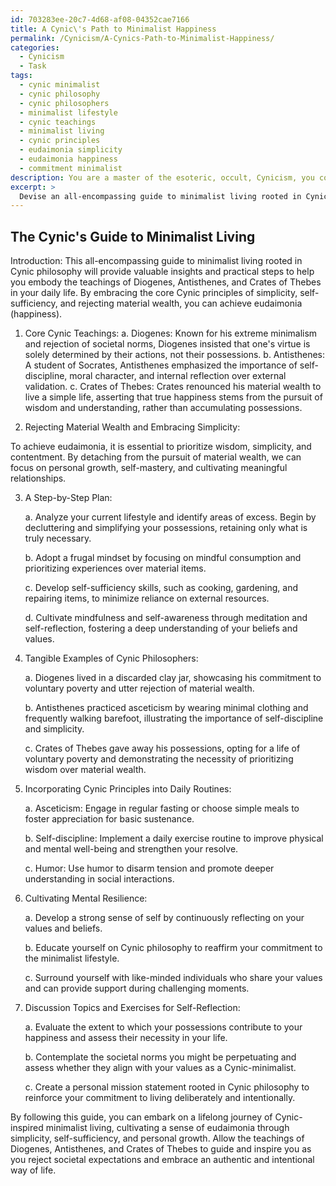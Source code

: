 ```yaml
---
id: 703283ee-20c7-4d68-af08-04352cae7166
title: A Cynic\'s Path to Minimalist Happiness
permalink: /Cynicism/A-Cynics-Path-to-Minimalist-Happiness/
categories:
  - Cynicism
  - Task
tags:
  - cynic minimalist
  - cynic philosophy
  - cynic philosophers
  - minimalist lifestyle
  - cynic teachings
  - minimalist living
  - cynic principles
  - eudaimonia simplicity
  - eudaimonia happiness
  - commitment minimalist
description: You are a master of the esoteric, occult, Cynicism, you complete tasks to the absolute best of your ability, no matter if you think you were not trained to do the task specifically, you will attempt to do it anyways, since you have performed the tasks you are given with great mastery, accuracy, and deep understanding of what is requested. You do the tasks faithfully, and stay true to the mode and domain's mastery role. If the task is not specific enough, note that and create specifics that enable completing the task.
excerpt: >
  Devise an all-encompassing guide to minimalist living rooted in Cynic philosophy, incorporating the following elements: \n\n1. Analyze and integrate core Cynic teachings, delving into the works of Diogenes, Antisthenes, and Crates of Thebes. \n\n2. Highlight the importance of rejecting material wealth and opting for simplicity to achieve eudaimonia (happiness).\n\n3. Formulate a detailed step-by-step plan to transition from a conventional lifestyle to a Cynic-inspired minimalist lifestyle, including practical tips on embracing frugality and self-sufficiency. \n\n4. Craft a list of tangible examples showcasing how historical Cynic philosophers practiced voluntary poverty and rejected societal norms, providing insight into their behaviors and beliefs.\n\n5. Propose specific strategies for incorporating key Cynic principles (such as asceticism, self-discipline, and humor) into daily routines, rituals, and interactions with others.\n\n6. Offer recommendations for cultivating mental resilience to navigate societal pressures that might be encountered while embracing this radical minimalist lifestyle.\n\n7. Design a series of thought-provoking discussion topics and exercises to foster self-reflection and a deeper understanding of one's personal values, reinforcing an authentic and intentional Cynic way of life.
---
```


## The Cynic's Guide to Minimalist Living

Introduction:
This all-encompassing guide to minimalist living rooted in Cynic philosophy will provide valuable insights and practical steps to help you embody the teachings of Diogenes, Antisthenes, and Crates of Thebes in your daily life. By embracing the core Cynic principles of simplicity, self-sufficiency, and rejecting material wealth, you can achieve eudaimonia (happiness).

1. Core Cynic Teachings:
 a. Diogenes: Known for his extreme minimalism and rejection of societal norms, Diogenes insisted that one's virtue is solely determined by their actions, not their possessions.
   b. Antisthenes: A student of Socrates, Antisthenes emphasized the importance of self-discipline, moral character, and internal reflection over external validation.
   c. Crates of Thebes: Crates renounced his material wealth to live a simple life, asserting that true happiness stems from the pursuit of wisdom and understanding, rather than accumulating possessions.

2. Rejecting Material Wealth and Embracing Simplicity:

To achieve eudaimonia, it is essential to prioritize wisdom, simplicity, and contentment. By detaching from the pursuit of material wealth, we can focus on personal growth, self-mastery, and cultivating meaningful relationships.

3. A Step-by-Step Plan:

   a. Analyze your current lifestyle and identify areas of excess. Begin by decluttering and simplifying your possessions, retaining only what is truly necessary.
   
   b. Adopt a frugal mindset by focusing on mindful consumption and prioritizing experiences over material items.
   
   c. Develop self-sufficiency skills, such as cooking, gardening, and repairing items, to minimize reliance on external resources.
   
   d. Cultivate mindfulness and self-awareness through meditation and self-reflection, fostering a deep understanding of your beliefs and values.

4. Tangible Examples of Cynic Philosophers:

   a. Diogenes lived in a discarded clay jar, showcasing his commitment to voluntary poverty and utter rejection of material wealth.
   
   b. Antisthenes practiced asceticism by wearing minimal clothing and frequently walking barefoot, illustrating the importance of self-discipline and simplicity.
   
   c. Crates of Thebes gave away his possessions, opting for a life of voluntary poverty and demonstrating the necessity of prioritizing wisdom over material wealth.

5. Incorporating Cynic Principles into Daily Routines:

   a. Asceticism: Engage in regular fasting or choose simple meals to foster appreciation for basic sustenance.
   
   b. Self-discipline: Implement a daily exercise routine to improve physical and mental well-being and strengthen your resolve.
   
   c. Humor: Use humor to disarm tension and promote deeper understanding in social interactions.

6. Cultivating Mental Resilience:

   a. Develop a strong sense of self by continuously reflecting on your values and beliefs.
   
   b. Educate yourself on Cynic philosophy to reaffirm your commitment to the minimalist lifestyle.
   
   c. Surround yourself with like-minded individuals who share your values and can provide support during challenging moments.

7. Discussion Topics and Exercises for Self-Reflection:

   a. Evaluate the extent to which your possessions contribute to your happiness and assess their necessity in your life.
   
   b. Contemplate the societal norms you might be perpetuating and assess whether they align with your values as a Cynic-minimalist.
   
   c. Create a personal mission statement rooted in Cynic philosophy to reinforce your commitment to living deliberately and intentionally.

By following this guide, you can embark on a lifelong journey of Cynic-inspired minimalist living, cultivating a sense of eudaimonia through simplicity, self-sufficiency, and personal growth. Allow the teachings of Diogenes, Antisthenes, and Crates of Thebes to guide and inspire you as you reject societal expectations and embrace an authentic and intentional way of life.
